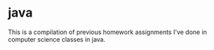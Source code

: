 # java


This is a compilation of previous homework assignments I've done in computer science classes in java. 
